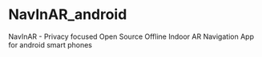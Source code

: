 # NavInAR_android
NavInAR - Privacy focused Open Source Offline Indoor AR Navigation App for android smart phones
